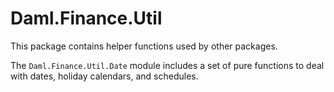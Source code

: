 # Daml.Finance.Util

This package contains helper functions used by other packages.

The `Daml.Finance.Util.Date` module includes a set of pure functions to deal with dates, holiday calendars, and schedules.
